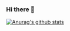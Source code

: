 ### Hi there 👋

[![Anurag's github stats](https://github-readme-stats.vercel.app/api?username=MircoT)](https://github.com/anuraghazra/github-readme-stats)

<!--
**MircoT/MircoT** is a ✨ _special_ ✨ repository because its `README.md` (this file) appears on your GitHub profile.

Here are some ideas to get you started:

- 🔭 I’m currently working on ...
- 🌱 I’m currently learning ...
- 👯 I’m looking to collaborate on ...
- 🤔 I’m looking for help with ...
- 💬 Ask me about ...
- 📫 How to reach me: ...
- 😄 Pronouns: ...
- ⚡ Fun fact: ...
-->
